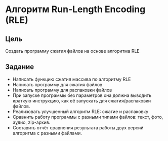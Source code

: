 # Алгоритм Run-Length Encoding (RLE)

## Цель

Создать программу сжатия файлов на основе алгоритма RLE

## Задание

* Написать функцию сжатия массива по алгоритму RLE
* Написать программу для сжатия файлов
* Написать программу для распаковки файлов
* При запуске программы без параметров она должна выводить краткую инструкцию, как её запускать для сжатия/распаковки файлов.
* Реализовать улучшенный алгоритм RLE: сжатие и распаковку
* Сравнить работу программы с разными типами файлов: текст, фото, аудио, zip-архив.
* Составить отчёт сравнения результата работы двух версий алгоритма с разными файлами.
